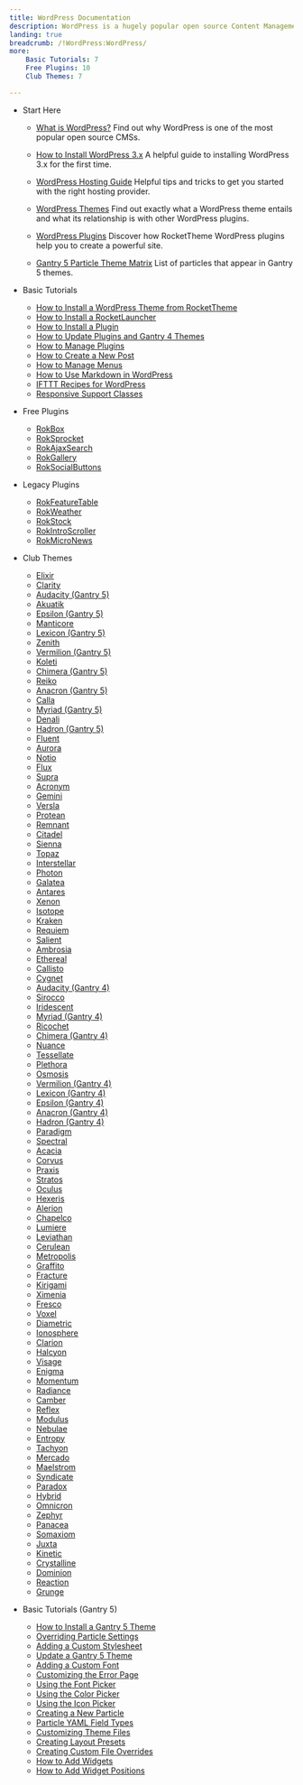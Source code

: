 ```yaml
---
title: WordPress Documentation
description: WordPress is a hugely popular open source Content Management System (CMS). This section enables you to find out more about WordPress and how to use it with RocketTheme Themes and Plugins.
landing: true
breadcrumb: /!WordPress:WordPress/
more:
	Basic Tutorials: 7
	Free Plugins: 10
	Club Themes: 7

---
```


* Start Here

	- [What is WordPress?](start/)
	  Find out why WordPress is one of the most popular open source CMSs.

	- [How to Install WordPress 3.x](start/install_wordpress_3x.md)
	  A helpful guide to installing WordPress 3.x for the first time.

	- [WordPress Hosting Guide](../hosting/wordpress.md)
	  Helpful tips and tricks to get you started with the right hosting provider.

	- [WordPress Themes](start/themes.md)
	  Find out exactly what a WordPress theme entails and what its relationship is with other WordPress plugins.

	- [WordPress Plugins](start/plugins.md)
	  Discover how RocketTheme WordPress plugins help you to create a powerful site.

  - [Gantry 5 Particle Theme Matrix](https://rockettheme.com/images/common/particles_list.pdf)
	  List of particles that appear in Gantry 5 themes.

<!-- -->

* Basic Tutorials

	- [How to Install a WordPress Theme from RocketTheme](start/themes.md#how-to-install-a-wordpress-theme-from-rockettheme)
	- [How to Install a RocketLauncher](start/rocketlauncher.md)
	- [How to Install a Plugin](start/plugins.md#how-to-install-a-plugin)
	- [How to Update Plugins and Gantry 4 Themes](start/update_wordpress.md)
	- [How to Manage Plugins](start/plugins.md#how-to-manage-plugins)
	- [How to Create a New Post](start/post.md)
	- [How to Manage Menus](start/menus.md)
	- [How to Use Markdown in WordPress](http://www.rockettheme.com/blog/wordpress/136-how-to-use-markdown-in-wordpress)
	- [IFTTT Recipes for WordPress](http://www.rockettheme.com/blog/reviews/121-ifttt-recipes-for-wordpress-users)
	- [Responsive Support Classes](start/responsive_support_classes.md)

<!-- -->

* Free Plugins

	- [RokBox](plugins/rokbox)
	- [RokSprocket](plugins/roksprocket/)
	- [RokAjaxSearch](plugins/rokajaxsearch/)
	- [RokGallery](plugins/rokgallery/)
	- [RokSocialButtons](plugins/roksocialbuttons)

<!-- -->

* Legacy Plugins

	- [RokFeatureTable](plugins/rokfeaturetable/)
	- [RokWeather](plugins/rokweather/)
	- [RokStock](plugins/rokstock/)
	- [RokIntroScroller](plugins/rokintroscroller)
	- [RokMicroNews](plugins/rokmicronews)

<!-- -->

* Club Themes

	* [Elixir](themes/elixir)
	* [Clarity](themes/clarity)
	* [Audacity (Gantry 5)](themes/audacity)
	* [Akuatik](themes/akuatik)
	* [Epsilon (Gantry 5)](themes/epsilon)
	* [Manticore](themes/manticore)
	* [Lexicon (Gantry 5)](themes/lexicon)
	* [Zenith](themes/zenith)
	* [Vermilion (Gantry 5)](themes/vermilion)
	* [Koleti](themes/koleti)
	* [Chimera (Gantry 5)](themes/chimera)
	* [Reiko](themes/reiko)
	* [Anacron (Gantry 5)](themes/anacron)
	* [Calla](themes/calla)
	* [Myriad (Gantry 5)](themes/myriad)
	* [Denali](themes/denali)
	* [Hadron (Gantry 5)](themes/hadron)
	* [Fluent](themes/fluent)
	* [Aurora](themes/aurora)
	* [Notio](themes/notio)
	* [Flux](themes/flux)
	* [Supra](themes/supra)
	* [Acronym](themes/acronym)
	* [Gemini](themes/gemini)
	* [Versla](themes/versla)
	* [Protean](themes/protean)
	* [Remnant](themes/remnant)
	* [Citadel](themes/citadel)
	* [Sienna](themes/sienna)
	* [Topaz](themes/topaz)
	* [Interstellar](themes/interstellar)
	* [Photon](themes/photon)
	* [Galatea](themes/galatea)
	* [Antares](themes/antares)
	* [Xenon](themes/xenon)
	* [Isotope](themes/isotope)
	* [Kraken](themes/kraken)
	* [Requiem](themes/requiem)
	* [Salient](themes/salient)
	* [Ambrosia](themes/ambrosia)
	* [Ethereal](themes/ethereal)
	* [Callisto](themes/callisto)
	* [Cygnet](themes/cygnet)
	* [Audacity (Gantry 4)](themes/g4audacity)
	* [Sirocco](themes/sirocco)
	* [Iridescent](themes/iridescent)
	* [Myriad (Gantry 4)](themes/g4myriad)
	* [Ricochet](themes/ricochet)
	* [Chimera (Gantry 4)](themes/g4chimera)
	* [Nuance](themes/nuance)
	* [Tessellate](themes/tessellate)
	* [Plethora](themes/plethora)
	* [Osmosis](themes/osmosis)
	* [Vermilion (Gantry 4)](themes/g4vermilion)
	* [Lexicon (Gantry 4)](themes/g4lexicon)
	* [Epsilon (Gantry 4)](themes/g4epsilon)
	* [Anacron (Gantry 4)](themes/g4anacron)
	* [Hadron (Gantry 4)](themes/g4hadron)
	* [Paradigm](themes/paradigm)
	* [Spectral](themes/spectral)
	* [Acacia](themes/acacia)
	* [Corvus](themes/corvus)
	* [Praxis](themes/praxis)
	* [Stratos](themes/stratos)
	* [Oculus](themes/oculus)
	* [Hexeris](themes/hexeris)
	* [Alerion](themes/alerion)
	* [Chapelco](themes/chapelco)
	* [Lumiere](themes/lumiere)
	* [Leviathan](themes/leviathan)
	* [Cerulean](themes/cerulean)
	* [Metropolis](themes/metropolis)
	* [Graffito](themes/graffito)
	* [Fracture](themes/fracture)
	* [Kirigami](themes/kirigami)
	* [Ximenia](themes/ximenia)
	* [Fresco](themes/fresco)
	* [Voxel](themes/voxel)
	* [Diametric](themes/diametric)
	* [Ionosphere](themes/ionosphere)
	* [Clarion](themes/clarion)
	* [Halcyon](themes/halcyon)
	* [Visage](themes/visage)
	* [Enigma](themes/enigma)
	* [Momentum](themes/momentum)
	* [Radiance](themes/radiance)
	* [Camber](themes/camber)
	* [Reflex](themes/reflex)
	* [Modulus](themes/modulus)
	* [Nebulae](themes/nebulae)
	* [Entropy](themes/entropy)
	* [Tachyon](themes/tachyon)
	* [Mercado](themes/mercado)
	* [Maelstrom](themes/maelstrom)
	* [Syndicate](themes/syndicate)
	* [Paradox](themes/paradox)
	* [Hybrid](themes/hybrid)
	* [Omnicron](themes/omnicron)
	* [Zephyr](themes/zephyr)
	* [Panacea](themes/panacea)
	* [Somaxiom](themes/somaxiom)
	* [Juxta](themes/juxta)
	* [Kinetic](themes/kinetic)
	* [Crystalline](themes/crystalline)
	* [Dominion](themes/dominion)
	* [Reaction](themes/reaction)
	* [Grunge](themes/grunge)

<!-- -->

* Basic Tutorials (Gantry 5)

	- [How to Install a Gantry 5 Theme](http://docs.gantry.org/gantry5/basics/installation#installing-a-gantry-theme)
	- [Overriding Particle Settings](http://docs.gantry.org/gantry5/tutorials/overriding-particle-settings)
	- [Adding a Custom Stylesheet](http://docs.gantry.org/gantry5/tutorials/adding-a-custom-style-sheet)
	- [Update a Gantry 5 Theme](http://docs.gantry.org/gantry5/basics/updating-themes)
	- [Adding a Custom Font](http://docs.gantry.org/gantry5/tutorials/fonts)
	- [Customizing the Error Page](http://docs.gantry.org/gantry5/tutorials/customize-the-error-page)
	- [Using the Font Picker](http://docs.gantry.org/gantry5/tutorials/using-the-font-picker)
	- [Using the Color Picker](http://docs.gantry.org/gantry5/tutorials/using-the-color-picker)
	- [Using the Icon Picker](http://docs.gantry.org/gantry5/tutorials/using-the-icon-picker)
	- [Creating a New Particle](http://docs.gantry.org/gantry5/advanced/creating-a-new-particle)
	- [Particle YAML Field Types](http://docs.gantry.org/gantry5/advanced/particle-yaml-field-types)
	- [Customizing Theme Files](http://docs.gantry.org/gantry5/advanced/customizing-theme-files)
	- [Creating Layout Presets](http://docs.gantry.org/gantry5/advanced/creating-layout-presets)
	- [Creating Custom File Overrides](http://docs.gantry.org/gantry5/advanced/file-overrides)
	- [How to Add Widgets](http://docs.gantry.org/gantry5/particles/module-instance)
	- [How to Add Widget Positions](http://docs.gantry.org/gantry5/particles/position)
